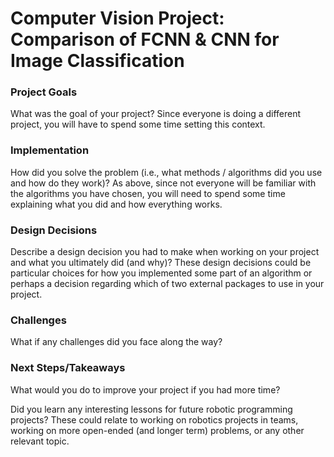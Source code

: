 # Computer Vision Project: Comparison of FCNN & CNN for Image Classification

### Project Goals

What was the goal of your project? Since everyone is doing a different project, you will have to spend some time setting this context.

### Implementation 
How did you solve the problem (i.e., what methods / algorithms did you use and how do they work)? As above, since not everyone will be familiar with the algorithms you have chosen, you will need to spend some time explaining what you did and how everything works.

### Design Decisions
Describe a design decision you had to make when working on your project and what you ultimately did (and why)? These design decisions could be particular choices for how you implemented some part of an algorithm or perhaps a decision regarding which of two external packages to use in your project.

### Challenges
What if any challenges did you face along the way?

### Next Steps/Takeaways
What would you do to improve your project if you had more time?

Did you learn any interesting lessons for future robotic programming projects? These could relate to working on robotics projects in teams, working on more open-ended (and longer term) problems, or any other relevant topic.
